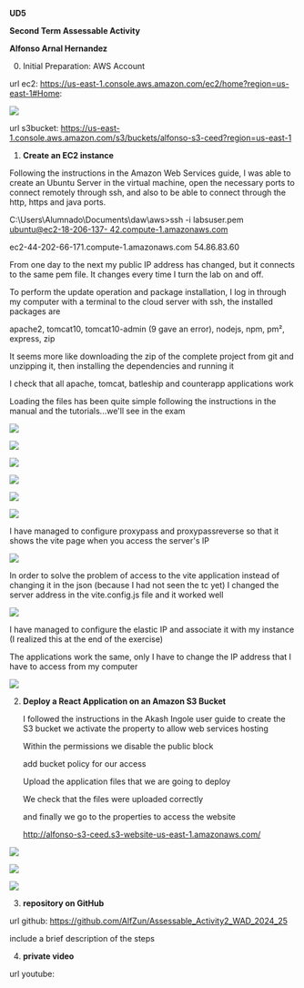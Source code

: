 ﻿**UD5** 

**Second Term Assessable Activity** 

**Alfonso Arnal Hernandez**

0. Initial Preparation: AWS Account

url ec2: <https://us-east-1.console.aws.amazon.com/ec2/home?region=us-east-1#Home>:

![](Aspose.Words.1755036a-b920-4d5e-a4c3-1e1875dad735.001.png)

url s3bucket: <https://us-east-1.console.aws.amazon.com/s3/buckets/alfonso-s3-ceed?region=us-east-1>

1. **Create an EC2 instance**

Following the instructions in the Amazon Web Services guide, I was able to create an Ubuntu Server in the virtual machine, open the necessary ports to connect remotely through ssh, and also to be able to connect through the http, https and java ports.

C:\Users\Alumnado\Documents\daw\aws>ssh -i labsuser.pem [ubuntu@ec2-18-206-137- 42.compute-1.amazonaws.com](mailto:ubuntu@ec2-18-206-137-42.compute-1.amazonaws.com)

ec2-44-202-66-171.compute-1.amazonaws.com 54.86.83.60 

From one day to the next my public IP address has changed, but it connects to the same pem file. It changes every time I turn the lab on and off.

To perform the update operation and package installation, I log in through my computer with a terminal to the cloud server with ssh, the installed packages are

apache2, tomcat10, tomcat10-admin (9 gave an error), nodejs, npm, pm², express, zip

It seems more like downloading the zip of the complete project from git and unzipping it, then installing the dependencies and running it

I check that all apache, tomcat, batleship and counterapp applications work

Loading the files has been quite simple following the instructions in the manual and the tutorials...we'll see in the exam

![](Aspose.Words.1755036a-b920-4d5e-a4c3-1e1875dad735.002.png)

![](Aspose.Words.1755036a-b920-4d5e-a4c3-1e1875dad735.003.png)

![](Aspose.Words.1755036a-b920-4d5e-a4c3-1e1875dad735.004.png)

![](Aspose.Words.1755036a-b920-4d5e-a4c3-1e1875dad735.005.png)

![](Aspose.Words.1755036a-b920-4d5e-a4c3-1e1875dad735.006.png)

![](Aspose.Words.1755036a-b920-4d5e-a4c3-1e1875dad735.007.png)

I have managed to configure proxypass and proxypassreverse so that it shows the vite page when you access the server's IP

![](Aspose.Words.1755036a-b920-4d5e-a4c3-1e1875dad735.008.png)

In order to solve the problem of access to the vite application instead of changing it in the json (because I had not seen the tc yet) I changed the server address in the vite.config.js file and it worked well

![](Aspose.Words.1755036a-b920-4d5e-a4c3-1e1875dad735.009.png)

I have managed to configure the elastic IP and associate it with my instance (I realized this at the end of the exercise)

The applications work the same, only I have to change the IP address that I have to access from my computer 

![](Aspose.Words.1755036a-b920-4d5e-a4c3-1e1875dad735.010.png)

2. **Deploy a React Application on an Amazon S3 Bucket**

   I followed the instructions in the Akash Ingole user guide to create the S3 bucket we activate the property to allow web services hosting

   Within the permissions we disable the public block

   add bucket policy for our access

   Upload the application files that we are going to deploy 

   We check that the files were uploaded correctly

   and finally we go to the properties to access the website

   <http://alfonso-s3-ceed.s3-website-us-east-1.amazonaws.com/>

![](Aspose.Words.1755036a-b920-4d5e-a4c3-1e1875dad735.011.png)

![](Aspose.Words.1755036a-b920-4d5e-a4c3-1e1875dad735.012.png)

![](Aspose.Words.1755036a-b920-4d5e-a4c3-1e1875dad735.013.png)

3. **repository on GitHub**

url github: <https://github.com/AlfZun/Assessable_Activity2_WAD_2024_25>

include a brief description of the steps 

4. **private video**

url youtube:
